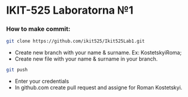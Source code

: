 # IKIT-525 Laboratorna №1

### How to make commit:
```bash
git clone https://github.com/ikit525/Ikit525Lab1.git
```
* Create new branch with your name & surname. Ex: KostetskyiRoma;
* Create new file with your name & surname in your branch.
```bash
git push
```
* Enter your credentials
* In github.com create pull request and assigne for Roman Kostetskyi.

